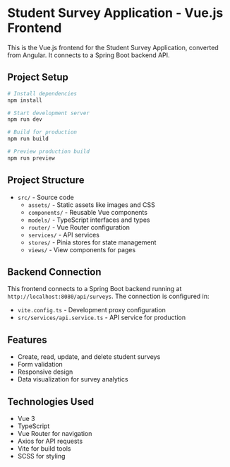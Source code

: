 # Student Survey Application - Vue.js Frontend

This is the Vue.js frontend for the Student Survey Application, converted from Angular. It connects to a Spring Boot backend API.

## Project Setup

```bash
# Install dependencies
npm install

# Start development server
npm run dev

# Build for production
npm run build

# Preview production build
npm run preview
```

## Project Structure

- `src/` - Source code
  - `assets/` - Static assets like images and CSS
  - `components/` - Reusable Vue components
  - `models/` - TypeScript interfaces and types
  - `router/` - Vue Router configuration
  - `services/` - API services
  - `stores/` - Pinia stores for state management
  - `views/` - View components for pages

## Backend Connection

This frontend connects to a Spring Boot backend running at `http://localhost:8080/api/surveys`. The connection is configured in:

- `vite.config.ts` - Development proxy configuration
- `src/services/api.service.ts` - API service for production

## Features

- Create, read, update, and delete student surveys
- Form validation
- Responsive design
- Data visualization for survey analytics

## Technologies Used

- Vue 3
- TypeScript
- Vue Router for navigation
- Axios for API requests
- Vite for build tools
- SCSS for styling 